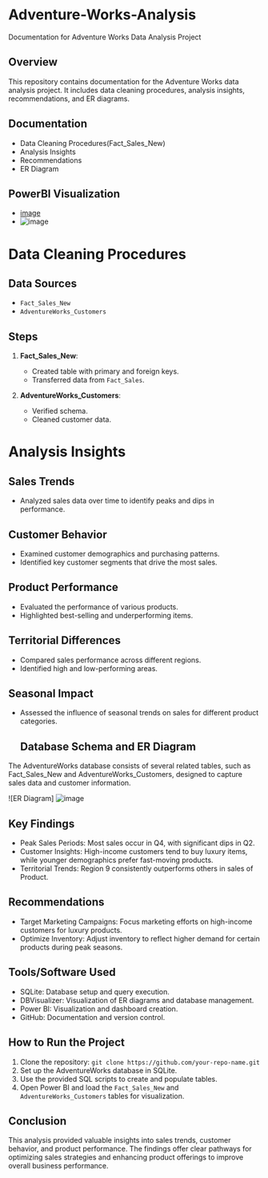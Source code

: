 # Adventure-Works-Analysis
Documentation for Adventure Works Data Analysis Project
## Overview
This repository contains documentation for the Adventure Works data analysis project. It includes data cleaning procedures, analysis insights, recommendations, and ER diagrams.

## Documentation
- Data Cleaning Procedures(Fact_Sales_New)
- Analysis Insights
- Recommendations
- ER Diagram

## PowerBI Visualization
- [image](https://github.com/user-attachments/assets/97192876-df55-4808-a9ca-d8fc9222273c)
- ![image](https://github.com/user-attachments/assets/247b88a4-c866-4d9b-bd41-97c75e5e92b4)

  

# Data Cleaning Procedures

## Data Sources
- `Fact_Sales_New`
- `AdventureWorks_Customers`

## Steps
1. **Fact_Sales_New**: 
   - Created table with primary and foreign keys.
   - Transferred data from `Fact_Sales`.

2. **AdventureWorks_Customers**:
   - Verified schema.
   - Cleaned customer data.
  

# Analysis Insights

## Sales Trends
- Analyzed sales data over time to identify peaks and dips in performance.

## Customer Behavior
- Examined customer demographics and purchasing patterns.
- Identified key customer segments that drive the most sales.

## Product Performance
- Evaluated the performance of various products.
- Highlighted best-selling and underperforming items.

## Territorial Differences
- Compared sales performance across different regions.
- Identified high and low-performing areas.

## Seasonal Impact
- Assessed the influence of seasonal trends on sales for different product categories.

  ## Database Schema and ER Diagram
The AdventureWorks database consists of several related tables, such as Fact_Sales_New and AdventureWorks_Customers, designed to capture sales data and customer information.

![ER Diagram] ![image](https://github.com/user-attachments/assets/55e7a212-d942-403d-ace2-8436554c0efd)

## Key Findings
- Peak Sales Periods: Most sales occur in Q4, with significant dips in Q2.
- Customer Insights: High-income customers tend to buy luxury items, while younger demographics prefer fast-moving products.
- Territorial Trends: Region 9 consistently outperforms others in sales of Product.

## Recommendations
- Target Marketing Campaigns: Focus marketing efforts on high-income customers for luxury products.
- Optimize Inventory: Adjust inventory to reflect higher demand for certain products during peak seasons.

## Tools/Software Used
- SQLite: Database setup and query execution.
- DBVisualizer: Visualization of ER diagrams and database management.
- Power BI: Visualization and dashboard creation.
- GitHub: Documentation and version control.

## How to Run the Project
1. Clone the repository: `git clone https://github.com/your-repo-name.git`
2. Set up the AdventureWorks database in SQLite.
3. Use the provided SQL scripts to create and populate tables.
4. Open Power BI and load the `Fact_Sales_New` and `AdventureWorks_Customers` tables for visualization.

## Conclusion
This analysis provided valuable insights into sales trends, customer behavior, and product performance. The findings offer clear pathways for optimizing sales strategies and enhancing product offerings to improve overall business performance.
